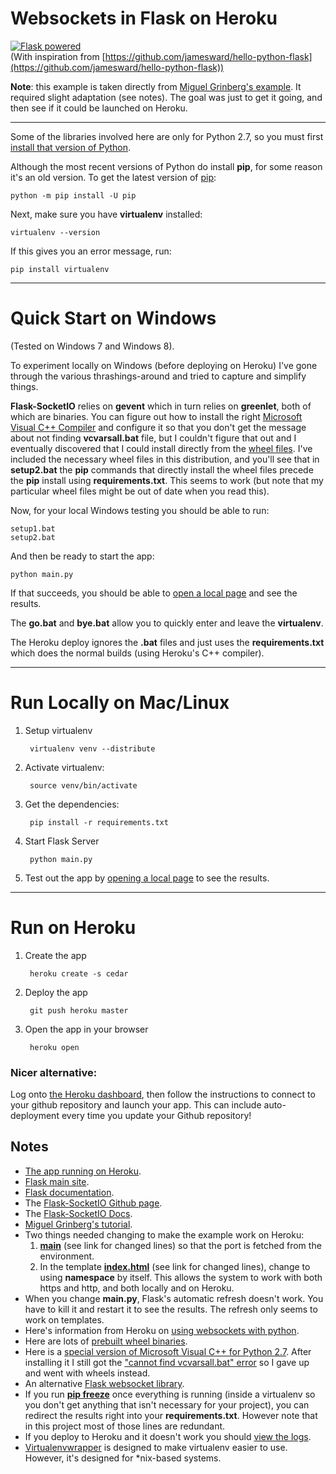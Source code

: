 Websockets in Flask on Heroku
=====================================
<a href="http://flask.pocoo.org/"><img
   src="http://flask.pocoo.org/static/badges/flask-powered.png"
   border="0"
   alt="Flask powered"
   title="Flask powered"></a><br/>
(With inspiration from [https://github.com/jamesward/hello-python-flask](https://github.com/jamesward/hello-python-flask))

**Note**: this example is taken directly from [Miguel Grinberg's example](https://github.com/miguelgrinberg/Flask-SocketIO). It required slight adaptation (see notes). The goal was just to get it going, and then see if it could be launched on Heroku.

-----------
Some of the libraries involved here are only for Python 2.7, so you must first [install that version of Python](https://www.python.org/downloads/).

Although the most recent versions of Python do install **pip**, for some reason it's an old version. To get the latest version of [pip](https://pip.pypa.io/en/latest/user_guide.html):

    python -m pip install -U pip

Next, make sure you have **virtualenv** installed:

    virtualenv --version

If this gives you an error message, run:

    pip install virtualenv

-----------------
# Quick Start on Windows #

(Tested on Windows 7 and Windows 8).

To experiment locally on Windows (before deploying on Heroku) I've gone through the various thrashings-around and tried to capture and simplify things.

**Flask-SocketIO** relies on **gevent** which in turn relies on **greenlet**, both of which are binaries. You can figure out how to install the right [Microsoft Visual C++ Compiler](http://www.microsoft.com/en-us/download/confirmation.aspx?id=44266 "Microsoft Visual C++ Compiler") and configure it so that you don't get the message about not finding **vcvarsall.bat** file, but I couldn't figure that out and I eventually discovered that I could install directly from the [wheel files](http://wheel.readthedocs.org/en/latest/). I've included the necessary wheel files in this distribution, and you'll see that in **setup2.bat** the **pip** commands that directly install the wheel files precede the **pip** install using **requirements.txt**. This seems to work (but note that my particular wheel files might be out of date when you read this).

Now, for your local Windows testing you should be able to run:

	setup1.bat
	setup2.bat
 
And then be ready to start the app:

	python main.py

If that succeeds, you should be able to <a href="http://localhost:5000" target="_blank">open a local page</a> and see the results.

The **go.bat** and **bye.bat** allow you to quickly enter and leave the **virtualenv**.

The Heroku deploy ignores the **.bat** files and just uses the **requirements.txt** which does the normal builds (using Heroku's C++ compiler).

-----------
# Run Locally on Mac/Linux #

1. Setup virtualenv

        virtualenv venv --distribute

2. Activate virtualenv:

		source venv/bin/activate

3. Get the dependencies:

        pip install -r requirements.txt

4. Start Flask Server

        python main.py

5. Test out the app by <a href="http://localhost:5000" target="_blank">opening a local page</a> to see the results.


------------------
# Run on Heroku #

1. Create the app

        heroku create -s cedar

2. Deploy the app

        git push heroku master

3. Open the app in your browser

        heroku open

### Nicer alternative: ###
Log onto [the Heroku dashboard](https://dashboard.heroku.com/apps), then follow the instructions to connect to your github repository and launch your app. This can include auto-deployment every time you update your Github repository!

Notes
-------------
* [The app running on Heroku](http://hello-flask-websockets.herokuapp.com/).
* [Flask main site](http://flask.pocoo.org/).
* [Flask documentation](http://flask.pocoo.org/docs/0.10/).
* The [Flask-SocketIO Github page](https://github.com/miguelgrinberg/Flask-SocketIO).
* The [Flask-SocketIO Docs](http://flask-socketio.readthedocs.org/en/latest/).
* [Miguel Grinberg's tutorial](http://blog.miguelgrinberg.com/post/easy-websockets-with-flask-and-gevent).
* Two things needed changing to make the example work on Heroku:
  1. [__main__](https://github.com/BruceEckel/hello-flask-websockets/blob/master/main.py#L106-L108) (see link for changed lines) so that the port is fetched from the environment.
  2. In the template [__index.html__](https://github.com/BruceEckel/hello-flask-websockets/blob/master/templates/index.html#L14-L17) (see link for changed lines), change to using **namespace** by itself. This allows the
  system to work with both https and http, and both locally and on Heroku.
* When you change **main.py**, Flask's automatic refresh doesn't work. You have to kill it and restart it to see the results. The refresh only seems to work on templates.
* Here's information from Heroku on [using websockets with python](https://devcenter.heroku.com/articles/python-websockets).
* Here are lots of [prebuilt wheel binaries](http://www.lfd.uci.edu/~gohlke/pythonlibs/).
* Here is a [special version of Microsoft Visual C++ for Python 2.7](http://www.microsoft.com/en-us/download/details.aspx?id=44266). After installing it I still got the ["cannot find vcvarsall.bat" error](http://stackoverflow.com/questions/2817869/error-unable-to-find-vcvarsall-bat) so I gave up and went with wheels instead.
* An alternative [Flask websocket library](https://github.com/kennethreitz/flask-sockets).
* If you run [**pip freeze**](https://pip.pypa.io/en/latest/reference/pip_freeze.html) once everything is running (inside a virtualenv so you don't get anything that isn't necessary for your project), you can redirect the results right into your **requirements.txt**. However note that in this project most of those lines are redundant.
* If you deploy to Heroku and it doesn't work you should [view the logs](https://devcenter.heroku.com/articles/getting-started-with-python#view-logs).
* [Virtualenvwrapper](http://docs.python-guide.org/en/latest/dev/virtualenvs/#virtualenvwrapper) is designed to make virtualenv easier to use. However, it's designed for *nix-based systems.

